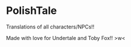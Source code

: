 # PolishTale

Translations of all characters/NPCs!!

Made with love for Undertale and Toby Fox!! >w<
